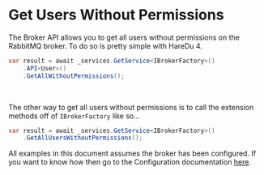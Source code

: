 # Get Users Without Permissions

The Broker API allows you to get all users without permissions on the RabbitMQ broker. To do so is pretty simple with HareDu 4.

```c#
var result = await _services.GetService<IBrokerFactory>()
    .API<User>()
    .GetAllWithoutPermissions();
```
<br>

The other way to get all users without permissions is to call the extension methods off of ```IBrokerFactory``` like so...

```c#
var result = await _services.GetService<IBrokerFactory>()
    .GetAllUsersWithoutPermissions();
```

All examples in this document assumes the broker has been configured. If you want to know how then go to the Configuration documentation [here](https://github.com/ahives/HareDu3/blob/master/docs/configuration.md).

